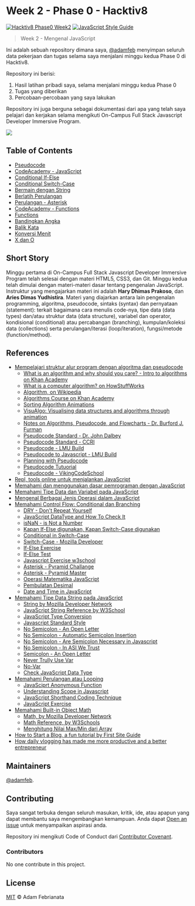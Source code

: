 # Week 2 - Phase 0 - Hacktiv8

[![Hacktiv8 Phase0 Week2](https://img.shields.io/badge/week2-hacktiv8-orange.svg?style=flat-square)](https://hacktiv8.com/fullstack) [![JavaScript Style Guide](https://img.shields.io/badge/code_style-standard-brightgreen.svg?style=flat-square)](https://standardjs.com)


> Week 2 - Mengenal JavaScript

Ini adalah sebuah repository dimana saya, [@adamfeb](https://github.com/adamfeb) menyimpan seluruh data pekerjaan dan tugas selama saya menjalani minggu kedua Phase 0 di Hacktiv8.

Repository ini berisi:

1. Hasil latihan pribadi saya, selama menjalani minggu kedua Phase 0
2. Tugas yang diberikan
3. Percobaan-percobaan yang saya lakukan

Repository ini juga berguna sebagai dokumentasi dari apa yang telah saya pelajari dan kerjakan selama mengikuti On-Campus Full Stack Javascript Developer Immersive Program.

<a href="https://hacktiv8.com/"><img src="https://hacktiv8.com/img/logo-hacktiv8_bordered.png"></a>

## Table of Contents

- [Pseudocode](https://adamfeb.github.io/hacktiv8/phase0/week2/pseudocode/pseudocode.txt)
- [CodeAcademy - JavaScript](https://adamfeb.github.io/hacktiv8/phase0/week2/codeacademy/week2day2-codeacademy-javascript-intro-controlflow.png)
- [Conditional If-Else](https://adamfeb.github.io/hacktiv8/phase0/week2/conditional/if-else.js)
- [Conditional Switch-Case](https://adamfeb.github.io/hacktiv8/phase0/week2/conditional/switch-case.js)
- [Bermain dengan String](https://adamfeb.github.io/hacktiv8/phase0/week2/string/string.js)
- [Berlatih Perulangan](https://adamfeb.github.io/hacktiv8/phase0/week2/looping/looping.js)
- [Perulangan - Asterisk](https://adamfeb.github.io/hacktiv8/phase0/week2/looping/asterisk.js)
- [CodeAcademy - Functions](https://adamfeb.github.io/hacktiv8/phase0/week2/codeacademy/week2day4-codeacademy-javascript-functions.png)
- [Functions](#)
- [Bandingkan Angka](#)
- [Balik Kata](#)
- [Konversi Menit](#)
- [X dan O](#)


## Short Story

Minggu pertama di On-Campus Full Stack Javascript Developer Immersive Program telah selesai dengan materi HTML5, CSS3, dan Git. Minggu kedua telah dimulai dengan materi-materi dasar tentang pengenalan JavaScript. Instruktur yang mengajarkan materi ini adalah **Hary Dhimas Prakoso**, dan **Aries Dimas Yudhistira**. Materi yang diajarkan antara lain pengenalan programming, algoritma, pseudocode, sintaks (syntax) dan pernyataan (statement): terkait bagaimana cara menulis code-nya, tipe data (data types) dan/atau struktur data (data structure), variabel dan operator, kondisional (conditional) atau percabangan (branching), kumpulan/koleksi data (collections) serta perulangan/iterasi (loop/iteration), fungsi/metode (function/method).


## References

- [Mempelajari struktur alur program dengan algoritma dan pseudocode](http://prep.hacktiv8.com.s3-website-ap-southeast-1.amazonaws.com/week-2/algorithm-pseudocode)
  - [ What is an algorithm and why should you care? - Intro to algorithms on Khan Academy](https://www.khanacademy.org/computing/computer-science/algorithms/intro-to-algorithms/v/what-are-algorithms)
  - [What is a computer algorithm? on HowStuffWorks](http://computer.howstuffworks.com/question717.htm)
  - [Algorithm, on Wikipedia](https://en.wikipedia.org/wiki/Algorithm)
  - [Algorithms Course on Khan Academy](https://www.khanacademy.org/computing/computer-science/algorithms)
  - [Sorting Algorithm Animations](http://sorting-algorithms.com/)
  - [VisuAlgo: Visualising data structures and algorithms through animation](http://visualgo.net/)
  - [Notes on Algorithms, Pseudocode, and Flowcharts - Dr. Burford J. Furman](http://www.engr.sjsu.edu/bjfurman/courses/ME30/ME30pdf/Notes_on_Algorithms.pdf)
  - [Pseudocode Standard - Dr. John Dalbey](http://users.csc.calpoly.edu/~jdalbey/SWE/pdl_std.html)
  - [Pseudocode Standard - CCRI ](http://faculty.ccri.edu/mkelly/COMI1150/PseudocodeBasics.pdf)
  - [Pseudocode - LMU Build](https://dondi.lmu.build/share/intro/pseudocode.pdf)
  - [Pseudocode to Javascript - LMU Build](https://dondi.lmu.build/share/intro/pseudocode2js-v02.pdf)
  - [Planning with Pseudocode](https://www.khanacademy.org/computing/computer-programming/programming/good-practices/pt/planning-with-pseudo-code)
  - [Pseudocode Tutuorial](http://www.cosc.canterbury.ac.nz/tim.bell/dt/Tutorial_Pseudocode.pdf)
  - [Pseudocode - VikingCodeSchool](https://www.vikingcodeschool.com/software-engineering-basics/what-is-pseudo-coding)
- [Repl, tools online untuk menjalankan JavaScript](https://repl.it/languages/javascript)
- [Memahami dan menggunakan dasar pemrograman dengan JavaScript](http://prep.hacktiv8.com.s3-website-ap-southeast-1.amazonaws.com/week-2/js-first-time)
- [Memahami Tipe Data dan Variabel pada JavaScript](http://prep.hacktiv8.com.s3-website-ap-southeast-1.amazonaws.com/week-2/js-first-time#data-type)
- [Mengenal Berbagai Jenis Operasi dalam JavaScript](http://prep.hacktiv8.com.s3-website-ap-southeast-1.amazonaws.com/week-2/js-first-time#operator)
- [Memahami Control Flow: Conditional dan Branching](http://prep.hacktiv8.com.s3-website-ap-southeast-1.amazonaws.com/week-2/js-first-time#conditional)
  - [DRY - Don't Repeat Yourself](https://en.wikipedia.org/wiki/Don%27t_repeat_yourself)
  - [JavaScript DataType and How To Check It](https://webbjocke.com/javascript-check-data-types/)
  - [isNaN - is Not a Number](https://stackoverflow.com/questions/33164725/confusion-between-isnan-and-number-isnan-in-javascript)
  - [Kapan If-Else digunakan, Kapan Switch-Case digunakan](https://love2dev.com/blog/javascript-switch-statement/)
  - [Conditional in Switch-Case](https://stackoverflow.com/questions/5464362/javascript-using-a-condition-in-switch-case)
  - [Switch-Case - Mozilla Developer](https://developer.mozilla.org/en-US/docs/Web/JavaScript/Reference/Statements/switch)
  - [If-Else Exercise](https://www.teaching-materials.org/javascript/exercises/ifelse)
  - [If-Else Test](https://www.w3resource.com/javascript-exercises/javascript-conditional-statements-and-loops-exercises.php)
  - [Javascript Exercise w3school](https://www.w3schools.com/js/exercise_js.asp?filename=exercise_js_conditions1)
  - [Asterisk - Pyramid Challange](https://www.programiz.com/c-programming/examples/pyramid-pattern)
  - [Asterisk - Pyramid Master](https://codeforwin.org/2015/07/star-patterns-program-in-c.html)
  - [Operasi Matematika JavaScript](https://www.w3schools.com/jsref/jsref_obj_math.asp)
  - [Pembulatan Desimal](https://pawelgrzybek.com/rounding-and-truncating-numbers-in-javascript/)
  - [Date and Time in JavaScript](https://webbjocke.com/javascript-date-and-time/)
- [Memahami Tipe Data String pada JavaScript](http://prep.hacktiv8.com.s3-website-ap-southeast-1.amazonaws.com/week-2/js-string-reference)
  - [String by Mozilla Developer Network](https://developer.mozilla.org/en-US/docs/Web/JavaScript/Reference/Global_Objects/String)
  - [JavaScript String Reference by W3School](http://www.w3schools.com/jsref/jsref_obj_string.asp)
  - [JavaScript Type Conversion](http://www.w3schools.com/js/js_type_conversion.asp)
  - [Javascript Standard Style](https://standardjs.com/)
  - [No Semicolon - An Open Letter](https://blog.izs.me/2010/12/an-open-letter-to-javascript-leaders-regarding)
  - [No Semicolon - Automatic Semicolon Insertion](http://inimino.org/~inimino/blog/javascript_semicolons)
  - [No Semicolon - Are Semicolon Necessary in Javascript](https://www.youtube.com/watch?v=gsfbh17Ax9I)
  - [No Semicolon - In ASI We Trust](https://flaviocopes.com/javascript-automatic-semicolon-insertion/)
  - [Semicolon - An Open Letter](https://hackernoon.com/an-open-letter-to-javascript-leaders-regarding-no-semicolons-82cec422d67d)
  - [Never Trully Use Var](https://dev.to/johnwolfe820/should-you-never-truly-use-var-bdi)
  - [No-Var](https://eslint.org/docs/rules/no-var)
  - [Check JavaScript Data Type](https://webbjocke.com/javascript-check-data-types/)
- [Memahami Perulangan atau Looping](http://prep.hacktiv8.com.s3-website-ap-southeast-1.amazonaws.com/week-2/js-first-time#loopiteration)
  - [JavaSciprt Anonymous Function](http://helephant.com/2008/08/23/javascript-anonymous-functions/)
  - [Understanding Scope in Javascript](https://scotch.io/tutorials/understanding-scope-in-javascript)
  - [JavaScript Shorthand Coding Technique](https://gist.github.com/pongstr/9f273cdfbd5b600bc758)
  - [JavaScript Exercise](https://www.w3resource.com/javascript-exercises/)
- [Memahami Built-in Object Math](http://prep.hacktiv8.com.s3-website-ap-southeast-1.amazonaws.com/week-2/math-object-js)
  - [Math, by Mozilla Developer Network](https://developer.mozilla.org/en/docs/Web/JavaScript/Reference/Global_Objects/Math)
  - [Math Reference, by W3Schools](http://www.w3schools.com/js/js_math.asp)
  - [Menghitung Nilai Max/Min dari Array](http://www.jstips.co/en/calculate-the-max-min-value-from-an-array/)
- [How to Start a Blog, a fun tutorial by First Site Guide](http://firstsiteguide.com/start-blog)
- [How daily vlogging has made me more productive and a better entrepreneur](https://meda.io/blog/startup/2016/05/20/how-daily-vlogging-has-made-me-more-productive-and-a-better-entrepreneur.html)


## Maintainers

[@adamfeb](https://github.com/adamfeb).


## Contributing

Saya sangat terbuka dengan seluruh masukan, kritik, ide, atau apapun yang dapat membantu saya mengembangkan kemampuan. Anda dapat [Open an issue](https://github.com/adamfeb/hacktiv8/issues/new) untuk menyampaikan aspirasi anda.

Repository ini mengikuti Code of Conduct dari [Contributor Covenant](http://contributor-covenant.org/version/1/3/0/).

### Contributors

No one contribute in this project.


## License

[MIT](LICENSE) © Adam Febrianata
